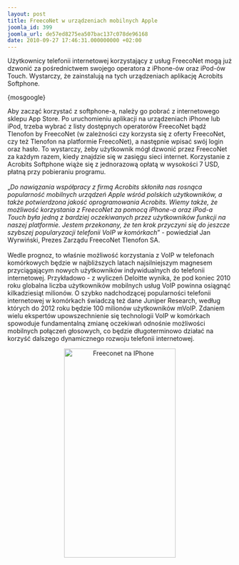 ```yaml
---
layout: post
title: FreecoNet w urządzeniach mobilnych Apple
joomla_id: 399
joomla_url: de57ed8275ea507bac137c078de96168
date: 2010-09-27 17:46:31.000000000 +02:00
---
```

Użytkownicy telefonii internetowej korzystający z usług FreecoNet mogą już dzwonić za pośrednictwem swojego operatora z iPhone-&oacute;w oraz iPod-&oacute;w Touch. Wystarczy, że zainstalują na tych urządzeniach aplikację Acrobits Softphone.<p>{mosgoogle}</p><p>Aby zacząć korzystać z softphone-a, należy go pobrać z internetowego sklepu App Store. Po uruchomieniu aplikacji na urządzeniach iPhone lub iPod, trzeba wybrać z listy dostępnych operator&oacute;w FreecoNet bądź Tlenofon by FreecoNet (w zależności czy korzysta się z oferty FreecoNet, czy też Tlenofon na platformie FreecoNet), a następnie wpisać sw&oacute;j login oraz hasło. To wystarczy, żeby użytkownik m&oacute;gł dzwonić przez FreecoNet za każdym razem, kiedy znajdzie się w zasięgu sieci internet. Korzystanie z Acrobits Softphone wiąże się z jednorazową opłatą w wysokości 7 USD, płatną przy pobieraniu programu. <br /><br />&bdquo;<em>Do nawiązania wsp&oacute;łpracy z firmą Acrobits skłoniła nas rosnąca popularność mobilnych urządzeń Apple wśr&oacute;d polskich użytkownik&oacute;w, a także potwierdzona jakość oprogramowania Acrobits. Wiemy także, że możliwość korzystania z FreecoNet za pomocą iPhone-a oraz iPod-a Touch była jedną z bardziej oczekiwanych przez użytkownik&oacute;w funkcji na naszej platformie. Jestem przekonany, że ten krok przyczyni się do jeszcze szybszej popularyzacji telefonii VoIP w kom&oacute;rkach</em>&rdquo; - powiedział Jan Wyrwiński, Prezes Zarządu FreecoNet Tlenofon SA.<br /><br />Wedle prognoz, to właśnie możliwość korzystania z VoIP w telefonach kom&oacute;rkowych będzie w najbliższych latach najsilniejszym magnesem przyciągającym nowych użytkownik&oacute;w indywidualnych do telefonii internetowej. Przykładowo - z wyliczeń Deloitte wynika, że pod koniec 2010 roku globalna liczba użytkownik&oacute;w mobilnych usług VoIP powinna osiągnąć kilkadziesiąt milion&oacute;w. O szybko nadchodzącej popularności telefonii internetowej w kom&oacute;rkach świadczą też dane Juniper Research, według kt&oacute;rych do 2012 roku będzie 100 milion&oacute;w użytkownik&oacute;w mVoIP. Zdaniem wielu ekspert&oacute;w upowszechnienie się technologii VoIP w kom&oacute;rkach spowoduje fundamentalną zmianę oczekiwań odnośnie możliwości mobilnych połączeń głosowych, co będzie długoterminowo działać na korzyść dalszego dynamicznego rozwoju telefonii internetowej.</p><div style="text-align: center"><img src="images/img/operatorzy_voip_w_acrobits_softphone.png" alt="Freeconet na IPhone" width="250" height="469" /></div> <br />
